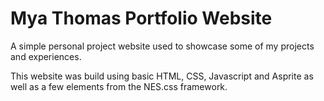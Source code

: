# Mya Thomas Portfolio Website
 A simple personal project website used to showcase some of my projects and experiences.

 This website was build using basic HTML, CSS, Javascript and Asprite as well as a few elements from the NES.css framework.

